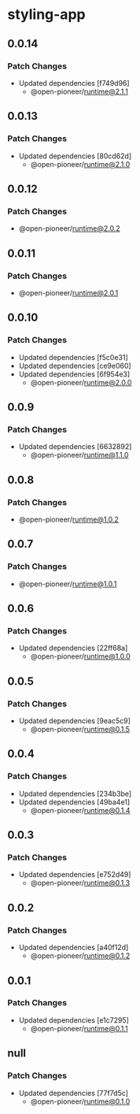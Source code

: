 # styling-app

## 0.0.14

### Patch Changes

-   Updated dependencies [f749d96]
    -   @open-pioneer/runtime@2.1.1

## 0.0.13

### Patch Changes

-   Updated dependencies [80cd62d]
    -   @open-pioneer/runtime@2.1.0

## 0.0.12

### Patch Changes

-   @open-pioneer/runtime@2.0.2

## 0.0.11

### Patch Changes

-   @open-pioneer/runtime@2.0.1

## 0.0.10

### Patch Changes

-   Updated dependencies [f5c0e31]
-   Updated dependencies [ce9e060]
-   Updated dependencies [6f954e3]
    -   @open-pioneer/runtime@2.0.0

## 0.0.9

### Patch Changes

-   Updated dependencies [6632892]
    -   @open-pioneer/runtime@1.1.0

## 0.0.8

### Patch Changes

-   @open-pioneer/runtime@1.0.2

## 0.0.7

### Patch Changes

-   @open-pioneer/runtime@1.0.1

## 0.0.6

### Patch Changes

-   Updated dependencies [22ff68a]
    -   @open-pioneer/runtime@1.0.0

## 0.0.5

### Patch Changes

-   Updated dependencies [9eac5c9]
    -   @open-pioneer/runtime@0.1.5

## 0.0.4

### Patch Changes

-   Updated dependencies [234b3be]
-   Updated dependencies [49ba4e1]
    -   @open-pioneer/runtime@0.1.4

## 0.0.3

### Patch Changes

-   Updated dependencies [e752d49]
    -   @open-pioneer/runtime@0.1.3

## 0.0.2

### Patch Changes

-   Updated dependencies [a40f12d]
    -   @open-pioneer/runtime@0.1.2

## 0.0.1

### Patch Changes

-   Updated dependencies [e1c7295]
    -   @open-pioneer/runtime@0.1.1

## null

### Patch Changes

-   Updated dependencies [77f7d5c]
    -   @open-pioneer/runtime@0.1.0
